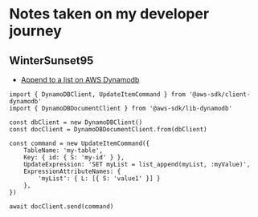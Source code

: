 # Notes taken on my developer journey
## WinterSunset95

- [Append to a list on AWS Dynamodb](https://stackoverflow.com/questions/31288085/how-to-append-a-value-to-list-attribute-on-aws-dynamodb)
```
import { DynamoDBClient, UpdateItemCommand } from '@aws-sdk/client-dynamodb'
import { DynamoDBDocumentClient } from '@aws-sdk/lib-dynamodb'

const dbClient = new DynamoDBClient()
const docClient = DynamoDBDocumentClient.from(dbClient)

const command = new UpdateItemCommand({
    TableName: 'my-table',
    Key: { id: { S: 'my-id' } },
    UpdateExpression: 'SET myList = list_append(myList, :myValue)',
    ExpressionAttributeNames: { 
        'myList': { L: [{ S: 'value1' }] }
    },
})

await docClient.send(command)
```
